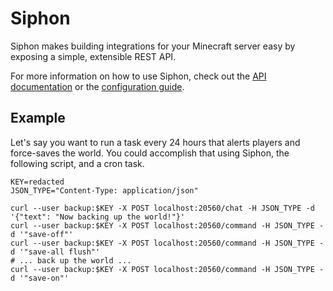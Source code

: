# Siphon

Siphon makes building integrations for your Minecraft server easy by exposing a simple, extensible REST API.

For more information on how to use Siphon, check out the [API documentation](docs/API.md) or the [configuration guide](docs/CONFIGURING.md).

## Example

Let's say you want to run a task every 24 hours that alerts players and force-saves the world. You could accomplish that using Siphon, the following script, and a cron task.

```shell
KEY=redacted
JSON_TYPE="Content-Type: application/json"

curl --user backup:$KEY -X POST localhost:20560/chat -H JSON_TYPE -d '{"text": "Now backing up the world!"}'
curl --user backup:$KEY -X POST localhost:20560/command -H JSON_TYPE -d '"save-off"'
curl --user backup:$KEY -X POST localhost:20560/command -H JSON_TYPE -d '"save-all flush"'
# ... back up the world ...
curl --user backup:$KEY -X POST localhost:20560/command -H JSON_TYPE -d '"save-on"'
```